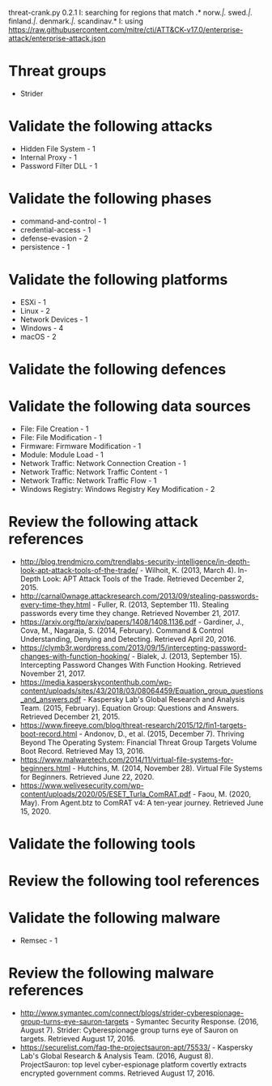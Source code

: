 threat-crank.py 0.2.1
I: searching for regions that match .* norw.*|.* swed.*|.* finland.*|.* denmark.*|.* scandinav.*
I: using https://raw.githubusercontent.com/mitre/cti/ATT&CK-v17.0/enterprise-attack/enterprise-attack.json
# Threat groups

* Strider

# Validate the following attacks

* Hidden File System - 1
* Internal Proxy - 1
* Password Filter DLL - 1

# Validate the following phases

* command-and-control - 1
* credential-access - 1
* defense-evasion - 2
* persistence - 1

# Validate the following platforms

* ESXi - 1
* Linux - 2
* Network Devices - 1
* Windows - 4
* macOS - 2

# Validate the following defences


# Validate the following data sources

* File: File Creation - 1
* File: File Modification - 1
* Firmware: Firmware Modification - 1
* Module: Module Load - 1
* Network Traffic: Network Connection Creation - 1
* Network Traffic: Network Traffic Content - 1
* Network Traffic: Network Traffic Flow - 1
* Windows Registry: Windows Registry Key Modification - 2

# Review the following attack references

* http://blog.trendmicro.com/trendlabs-security-intelligence/in-depth-look-apt-attack-tools-of-the-trade/ - Wilhoit, K. (2013, March 4). In-Depth Look: APT Attack Tools of the Trade. Retrieved December 2, 2015.
* http://carnal0wnage.attackresearch.com/2013/09/stealing-passwords-every-time-they.html - Fuller, R. (2013, September 11). Stealing passwords every time they change. Retrieved November 21, 2017.
* https://arxiv.org/ftp/arxiv/papers/1408/1408.1136.pdf - Gardiner, J.,  Cova, M., Nagaraja, S. (2014, February). Command & Control Understanding, Denying and Detecting. Retrieved April 20, 2016.
* https://clymb3r.wordpress.com/2013/09/15/intercepting-password-changes-with-function-hooking/ - Bialek, J. (2013, September 15). Intercepting Password Changes With Function Hooking. Retrieved November 21, 2017.
* https://media.kasperskycontenthub.com/wp-content/uploads/sites/43/2018/03/08064459/Equation_group_questions_and_answers.pdf - Kaspersky Lab's Global Research and Analysis Team. (2015, February). Equation Group: Questions and Answers. Retrieved December 21, 2015.
* https://www.fireeye.com/blog/threat-research/2015/12/fin1-targets-boot-record.html - Andonov, D., et al. (2015, December 7). Thriving Beyond The Operating System: Financial Threat Group Targets Volume Boot Record. Retrieved May 13, 2016.
* https://www.malwaretech.com/2014/11/virtual-file-systems-for-beginners.html - Hutchins, M. (2014, November 28). Virtual File Systems for Beginners. Retrieved June 22, 2020.
* https://www.welivesecurity.com/wp-content/uploads/2020/05/ESET_Turla_ComRAT.pdf - Faou, M. (2020, May). From Agent.btz to ComRAT v4: A ten-year journey. Retrieved June 15, 2020.

# Validate the following tools


# Review the following tool references


# Validate the following malware

* Remsec - 1

# Review the following malware references

* http://www.symantec.com/connect/blogs/strider-cyberespionage-group-turns-eye-sauron-targets - Symantec Security Response. (2016, August 7). Strider: Cyberespionage group turns eye of Sauron on targets. Retrieved August 17, 2016.
* https://securelist.com/faq-the-projectsauron-apt/75533/ - Kaspersky Lab's Global Research & Analysis Team. (2016, August 8). ProjectSauron: top level cyber-espionage platform covertly extracts encrypted government comms. Retrieved August 17, 2016.

